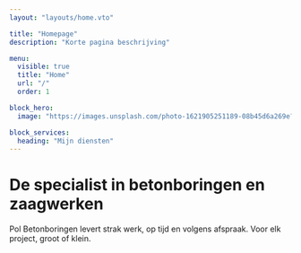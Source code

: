 ```yaml
---
layout: "layouts/home.vto"

title: "Homepage"
description: "Korte pagina beschrijving"

menu:
  visible: true
  title: "Home"
  url: "/"
  order: 1

block_hero:
  image: "https://images.unsplash.com/photo-1621905251189-08b45d6a269e?ixlib=rb-4.1.0&ixid=M3wxMjA3fDB8MHxwaG90by1wYWdlfHx8fGVufDB8fHx8fA%3D%3D&auto=format&fit=crop&q=80&w=2069"

block_services:
  heading: "Mijn diensten"
---
```


# De specialist in betonboringen en zaagwerken

Pol Betonboringen levert strak werk, op tijd en volgens afspraak. Voor elk project, groot of klein.